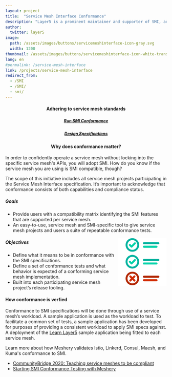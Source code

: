 ```yaml
---
layout: project
title:  "Service Mesh Interface Conformance"
description: "Layer5 is a prominent maintainer and supporter of SMI, advancing its specifications and delivering conformance tooling through Meshery."
author:
  twitter: layer5
image:
  path: /assets/images/buttons/servicemeshinterface-icon-gray.svg
  width: 1200
thumbnail: /assets/images/buttons/servicemeshinterface-icon-white-trans.svg
lang: en
#permalink: /service-mesh-interface
link: /projects/service-mesh-interface
redirect_from:
  - /SMI
  - /SMI/
  - smi/
---
```

<div class="row">
    <div class="col s12 m6">
        <div style="z-index: 1;">
        <h4 style="text-align:center;">Adhering to service mesh standards</h4>

<h5 style="text-align:center; color:aliceblue;">
    <a style="font-size:.9em;padding-bottom:40px;padding-top:10px;width:300px;margin:10px;"
      class="waves-effect waves-light btn l5-dark-grey-text darken-2 l5-dark-yellow"
      href="/meshery/#getting-started">Run SMI Conformance</a>
  </h5>
  <h5 style="text-align:center; color:aliceblue;">
    <a style="font-size:.9em;padding-bottom:40px;padding-top:10px;width:300px;margin:10px;"
      class="waves-effect waves-light btn l5-dark-grey-text darken-2 l5-dark-yellow"
      href="https://docs.google.com/document/d/1HL8Sk7NSLLj-9PRqoHYVIGyU6fZxUQFotrxbmfFtjwc/edit#heading=h.rkzc80m1a5sr"> Design Specifications</a>
  </h5>
    </div>
  </div>
    <div class="col s12 m6">
        <div style="z-index: 1;">
            <div class="card-content" style="margin-bottom: 0px;">
                <h4 style="text-align:center;">Why does conformance matter?</h4>
        <p>In order to confidently operate a service mesh without locking into the specific service mesh's APIs, you will adopt SMI. How do you know if the service mesh you are using is SMI compatible, though?
        </p>
      </div>
    </div>
  </div>
</div>

The scope of this initiative includes all service mesh projects participating in the Service Mesh Interface specification. It’s important to acknowledge that conformance consists of both capabilities and compliance status.
<h5 class="black-text">Goals</h5>

<ul>
  <li>Provide users with a compatibility matrix identifying the SMI features that are supported per service mesh.</li>
  <li>An easy-to-use, service mesh and SMI-specific tool to give service mesh projects and users a suite of repeatable conformance tests.</li>
</ul>
<img
    src="/assets/images/smi-conformance/checklist.svg"
    width="30%" align="right" />

<h5 class="black-text">Objectives</h5>

<ul>
  <li>Define what it means to be in conformance with the SMI specifications. </li>
  <li>Define a set of conformance tests and  what behavior is expected of a conforming service mesh implementation.</li>
  <li>Built into each participating service mesh project’s release tooling.</li>
</ul>

<h4>How conformance is verfied</h4>
<p>Conformance to SMI specifications will be done through use of a service mesh’s workload. A sample application is used as the workload to test. To facilitate a common set of tests, a sample application has been developed for purposes of providing a consistent workload to apply SMI specs against. A deployment of the <a href="https://github.com/layer5io/learn-layer5">Learn Layer5</a> sample application being fitted to each service mesh.</p>

Learn more about how Meshery validates Istio, Linkerd, Consul, Maesh, and Kuma's conformance to SMI. 

- <a href="https://layer5.io/blog/community/communitybridge-2020-teaching-service-meshes-to-be-compliant">CommunityBridge 2020: Teaching service meshes to be compliant</a>
- <a href="https://layer5.io/blog/community/SMI-conformance-testing-with-meshery">Starting SMI Conformance Testing with Meshery</a>
